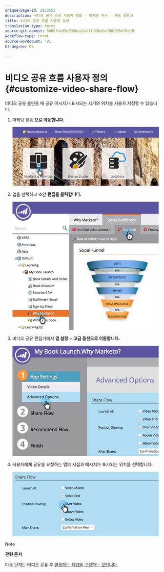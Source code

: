 ```yaml
---
unique-page-id: 2950553
description: 비디오 공유 흐름 사용자 정의 - 마케팅 문서 - 제품 설명서
title: 비디오 공유 흐름 사용자 정의
translation-type: tm+mt
source-git-commit: 00887ea53e395bea3a11fd28e0ac98b085ef6ed8
workflow-type: tm+mt
source-wordcount: '81'
ht-degree: 0%

---
```



# 비디오 공유 흐름 사용자 정의 {#customize-video-share-flow}

비디오 공유 [를](../../../../product-docs/demand-generation/landing-pages/free-form-landing-pages/add-a-video-to-a-free-form-landing-page.md)만들 때 공유 메시지가 표시되는 시기와 위치를 사용자 지정할 수 있습니다.

1. 마케팅 활동 **으로 이동합니다**.

   ![](assets/login-marketing-activities-2.png)

1. 앱을 선택하고 초안 **편집을 클릭합니다.**

   ![](assets/image2014-9-22-16-3a40-3a41.png)

1. 비디오 공유 편집기에서 **앱 설정** > **고급 옵션으로 이동합니다.**

   ![](assets/image2014-9-22-16-3a41-3a3.png)

1. 사용자에게 공유를 요청하는 앱의 시점과 메시지가 표시되는 위치를 선택합니다.

   ![](assets/image2014-9-22-16-3a41-3a20.png)

>[!NOTE]
>
>**관련 문서**
>
>다음 단계는 비디오 공유 후 [발생하는 작업을 구성하는 것입니다](configure-after-share-prompts.md).

